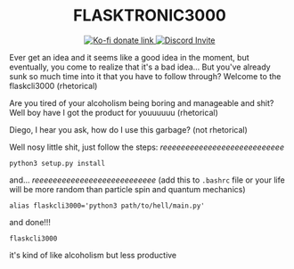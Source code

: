 <h1 align="center" style="font-weight: bold">FLASKTRONIC3000</h1>

<p align="center">
    <a href="https://ko-fi.com/diegopisani">
        <img src="https://img.shields.io/badge/Support%20Me-Ko--fi-orange.svg?style=flat&colorA=35383d" alt="Ko-fi donate link"/>
    </a>
    <a href="https://discord.gg/2nCevAU" >
        <img src="https://img.shields.io/badge/Discord-Bot%20Invite-blue.svg?style=flat&colorA=35383d" alt="Discord Invite"/>
    </a>
</p>
  
Ever get an idea and it seems like a good idea in the moment, but eventually, you come to realize that it's a bad idea... But you've already sunk so much time into it that you have to follow through? Welcome to the flaskcli3000 (rhetorical)

Are you tired of your alcoholism being boring and manageable and shit? Well boy have I got the product for youuuuuu (rhetorical)

Diego, I hear you ask, how do I use this garbage? (not rhetorical)

Well nosy little shit, just follow the steps:
*reeeeeeeeeeeeeeeeeeeeeeeeeee*
```
python3 setup.py install
```
and...
*reeeeeeeeeeeeeeeeeeeeeeeeeee*
(add this to `.bashrc` file or your life will be more random than particle spin and quantum mechanics)
```
alias flaskcli3000='python3 path/to/hell/main.py'
```
and done!!!

`flaskcli3000`

it's kind of like alcoholism but less productive

